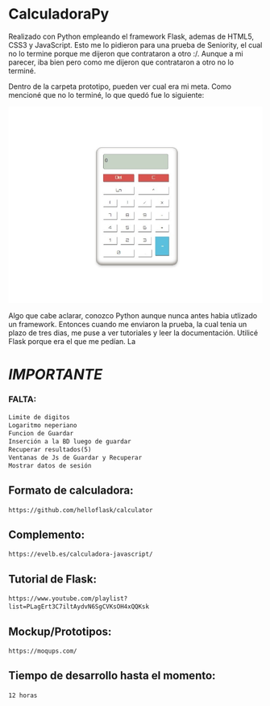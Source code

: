 # CalculadoraPy

Realizado con Python empleando el framework Flask, ademas de HTML5, CSS3 y JavaScript.
Esto me lo pidieron para una prueba de Seniority, el cual no lo termine porque me dijeron que contrataron a otro :/. Aunque a mi parecer, iba bien pero como me dijeron que contrataron a otro no lo terminé.

Dentro de la carpeta prototipo, pueden ver cual era mi meta.
Como mencioné que no lo terminé, lo que quedó fue lo siguiente:

![Calculadora Py](https://github.com/FerAgustinAvila/CalculadoraPy/blob/master/calculadora.jpg)

Algo que cabe aclarar, conozco Python aunque nunca antes habia utlizado un framework. Entonces cuando me enviaron la prueba, la cual tenia un plazo de tres dias, me puse a ver tutoriales y leer la documentación. 
Utilicé Flask porque era el que me pedían. La 

# *IMPORTANTE*
### FALTA:
	Limite de digitos
	Logaritmo neperiano
	Funcion de Guardar
	Inserción a la BD luego de guardar
	Recuperar resultados(5)
	Ventanas de Js de Guardar y Recuperar
	Mostrar datos de sesión



## Formato de calculadora:
	https://github.com/helloflask/calculator

## Complemento:
	https://evelb.es/calculadora-javascript/

## Tutorial de Flask:
	https://www.youtube.com/playlist?list=PLagErt3C7iltAydvN6SgCVKsOH4xQQKsk

## Mockup/Prototipos:
	https://moqups.com/

## Tiempo de desarrollo hasta el momento:
	12 horas
